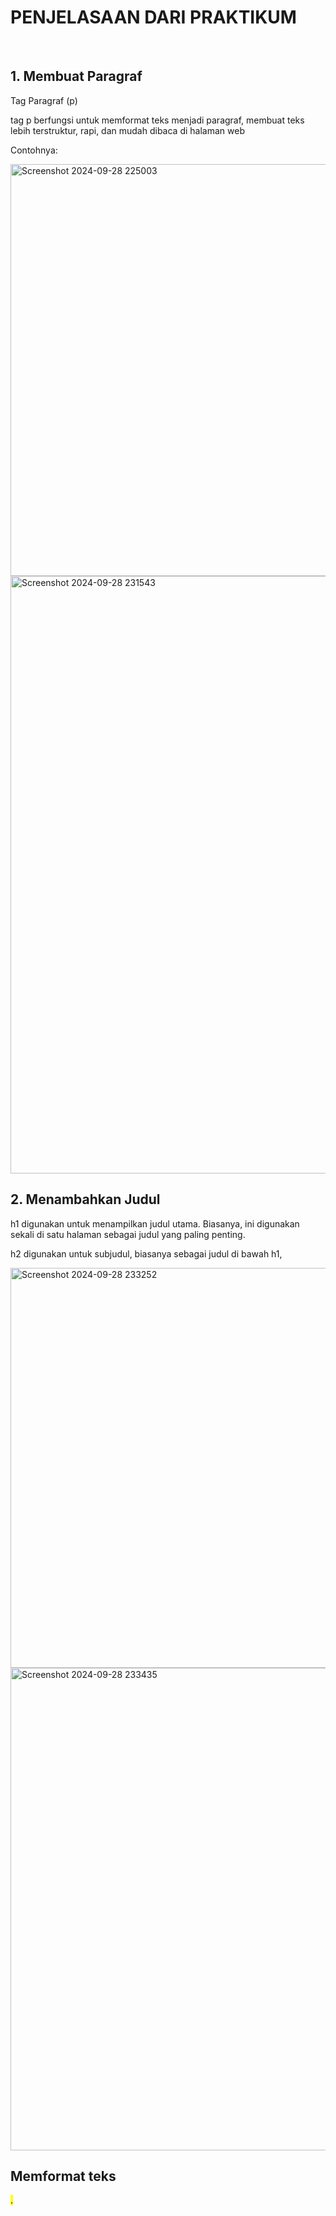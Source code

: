 <h1>PENJELASAAN DARI PRAKTIKUM</h1><br>
<h2>1. Membuat Paragraf</h2>
<P>Tag Paragraf (p)</P>
<P>tag p berfungsi untuk memformat teks menjadi paragraf, membuat teks lebih terstruktur, rapi, dan mudah dibaca di halaman web</P>
<p>Contohnya:</p>
<img width="659" alt="Screenshot 2024-09-28 225003" src="https://github.com/user-attachments/assets/4e697189-c917-4908-8df9-652cba760634">
<img width="956" alt="Screenshot 2024-09-28 231543" src="https://github.com/user-attachments/assets/c4780853-9ab2-4248-a9b3-b1e61fca3525"><br>
<h2>2. Menambahkan Judul</h2>
<P>h1 digunakan untuk menampilkan judul utama. Biasanya, ini digunakan sekali di satu halaman sebagai judul yang paling penting.
<p>h2 digunakan untuk subjudul, biasanya sebagai judul di bawah h1,</P>
<img width="640" alt="Screenshot 2024-09-28 233252" src="https://github.com/user-attachments/assets/e471b98d-bff3-459d-9395-16081b5505bb">
<img width="772" alt="Screenshot 2024-09-28 233435" src="https://github.com/user-attachments/assets/8b37f90a-259e-40b7-a340-e2aaf0400384">
<br>
<h2>Memformat teks</h2>
<p><mark>.</p>

